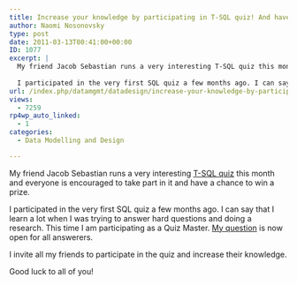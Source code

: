 ```yaml
---
title: Increase your knowledge by participating in T-SQL quiz! And have a chance to win Apple I-Pad
author: Naomi Nosonovsky
type: post
date: 2011-03-13T00:41:00+00:00
ID: 1077
excerpt: |
  My friend Jacob Sebastian runs a very interesting T-SQL quiz this month and everyone is encouraged to take part in it and have a chance to win a prize.
  
  I participated in the very first SQL quiz a few months ago. I can say that I learn a lot when I wa&hellip;
url: /index.php/datamgmt/datadesign/increase-your-knowledge-by-participating/
views:
  - 7259
rp4wp_auto_linked:
  - 1
categories:
  - Data Modelling and Design

---
```

My friend Jacob Sebastian runs a very interesting [T-SQL quiz][1] this month and everyone is encouraged to take part in it and have a chance to win a prize.

I participated in the very first SQL quiz a few months ago. I can say that I learn a lot when I was trying to answer hard questions and doing a research. This time I am participating as a Quiz Master. [My question][2] is now open for all answerers.

I invite all my friends to participate in the quiz and increase their knowledge.

Good luck to all of you!

 [1]: http://beyondrelational.com/quiz/SQLServer/TSQL/2011/default.aspx
 [2]: http://beyondrelational.com/quiz/SQLServer/TSQL/2011/questions/human-resources-report.aspx